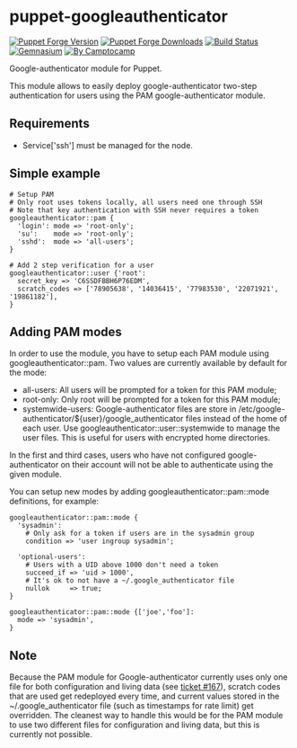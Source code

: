 puppet-googleauthenticator
===========================

[![Puppet Forge Version](http://img.shields.io/puppetforge/v/camptocamp/googleauthenticator.svg)](https://forge.puppetlabs.com/camptocamp/googleauthenticator)
[![Puppet Forge Downloads](http://img.shields.io/puppetforge/dt/camptocamp/googleauthenticator.svg)](https://forge.puppetlabs.com/camptocamp/googleauthenticator)
[![Build Status](https://img.shields.io/travis/camptocamp/puppet-googleauthenticator/master.svg)](https://travis-ci.org/camptocamp/puppet-googleauthenticator)
[![Gemnasium](https://img.shields.io/gemnasium/camptocamp/puppet-googleauthenticator.svg)](https://gemnasium.com/camptocamp/puppet-googleauthenticator)
[![By Camptocamp](https://img.shields.io/badge/by-camptocamp-fb7047.svg)](http://www.camptocamp.com)

Google-authenticator module for Puppet.

This module allows to easily deploy google-authenticator two-step authentication for users using the PAM google-authenticator module.


Requirements
------------

* Service['ssh'] must be managed for the node.

Simple example
--------------

    # Setup PAM
    # Only root uses tokens locally, all users need one through SSH
    # Note that key authentication with SSH never requires a token
    googleauthenticator::pam {
      'login': mode => 'root-only';
      'su':    mode => 'root-only';
      'sshd':  mode => 'all-users';
    }

    # Add 2 step verification for a user
    googleauthenticator::user {'root':
      secret_key => 'C6SSDFBBH6P76EDM',
      scratch_codes => ['78905638', '14036415', '77983530', '22071921', '19861182'],
    }


Adding PAM modes
----------------

In order to use the module, you have to setup each PAM module using googleauthenticator::pam. Two values are currently available by default for the mode:

* all-users: All users will be prompted for a token for this PAM module;
* root-only: Only root will be prompted for a token for this PAM module;
* systemwide-users: Google-authenticator files are store in /etc/google-authenticator/${user}/google_authenticator files instead of the home of each user. Use googleauthenticator::user::systemwide to manage the user files. This is useful for users with encrypted home directories.

In the first and third cases, users who have not configured google-authenticator on their account will not be able to authenticate using the given module.

You can setup new modes by adding googleauthenticator::pam::mode definitions, for example:

    googleauthenticator::pam::mode {
      'sysadmin':
        # Only ask for a token if users are in the sysadmin group
        condition => 'user ingroup sysadmin';

      'optional-users':
        # Users with a UID above 1000 don't need a token
        succeed_if => 'uid > 1000',
        # It's ok to not have a ~/.google_authenticator file
        nullok     => true;
    }

    googleauthenticator::pam::mode {['joe','foo']:
      mode => 'sysadmin',
    }

Note
----

Because the PAM module for Google-authenticator currently uses only one file for both configuration and living data (see [ticket #167](http://code.google.com/p/google-authenticator/issues/detail?id=167)), scratch codes that are used get redeployed every time, and current values stored in the ~/.google_authenticator file (such as timestamps for rate limit) get overridden. The cleanest way to handle this would be for the PAM module to use two different files for configuration and living data, but this is currently not possible.

